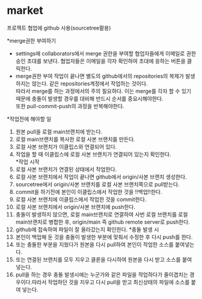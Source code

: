 # market

프로젝트 협업에 github 사용(sourcetree활용)  

*merge권한 부여하기
 * settings에 collaborators에서 merge 권한을 부여할 협업자들에게 이메일로 권한 승인 초대를 보낸다. 협업자들은 이메일을 각자 확인하여 초대에 응하는 버튼을 클릭한다.
 * merge권한 부여 작업이 끝나면 별도의 github에서의 repositories의 복제가 발생하지는 않는다. 같은 repositories계정에서 작업하는 것이다.  
  따라서 merge를 하는 과정에서의 주의 필요하다. 이는 merge를 각자 할 수 있기 때문에 충돌이 발생할 경우를 대비해 반드시 순서를 중요시해야한다.  
  또한 pull-commit-push의 과정을 반복해야한다.

*작업전에 해야할 일
1. 원본 pull을 로컬 main브랜치에 받는다.
2. 로컬 main브랜치를 복사한 로컬 사본 브랜치를 만든다.
3. 로컬 사본 브랜치가 이클립스와 연결되어 있다.
4. 작업을 할 때 이클립스에 로컬 사본 브랜치가 연결되어 있는지 확인한다.   
*작업 시작  
5. 로컬 사본 브랜치가 연결된 상태에서 작업한다.
6. 로컬 사본 브랜치에서 작업이 끝나면 github에서 origin/사본 브랜치 생성한다.
7. sourcetree에서 origin/사본 브랜치를 로컬 사본 브랜치쪽으로 pull받는다.
8. commit을 하기전에 본인이 이클립스에서 작업한 것을 !!백업!!한다.
9. 로컬 사본 브랜치에 이클립스에서 작업한 것을 commit한다.
10. 로컬 사본 브랜치에서 origin/사본 브랜치에 push한다.
11. 충돌이 발생하지 않으면, 로컬 main브랜치로 연결하여 사번 로컬 브랜치를 로컬 main브랜치로 병합한 후, origin/main 즉 github remote server로 push한다.
12. github에 접속하여 파일이 잘 올라갔는지 확인한다.
*충돌 발생 시
1. 본인이 백업해 둔 것을 충돌이 발생한 부분에 맞춰서 수정한 후 다시 push를 한다.
2. 또는 충돌한 부분을 지웠다가 원본을 다시 pull하여 본인이 작업한 소스를 붙여넣는다.
3. 또는 연결된 브랜치를 모두 지우고 클론을 다시하여 원본을 다시 받고 소스를 붙여넣는다.
4. pull을 하는 경우 충돌 발생시에는 누군가와 같은 파일을 작업하다가 줄이겹치는 경우이다.따라서 작업하던 것을 지우고 다시 pull을 받고 최신상태의 파일에 소스를 붙여 넣는다.
 
